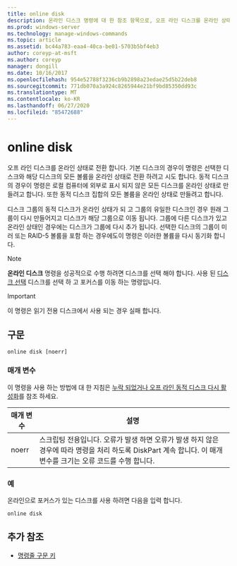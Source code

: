 ```yaml
---
title: online disk
description: 온라인 디스크 명령에 대 한 참조 항목으로, 오프 라인 디스크를 온라인 상태로 전환 합니다.
ms.prod: windows-server
ms.technology: manage-windows-commands
ms.topic: article
ms.assetid: bc44a783-eaa4-40ca-be01-5703b5bf4eb3
author: coreyp-at-msft
ms.author: coreyp
manager: dongill
ms.date: 10/16/2017
ms.openlocfilehash: 954e52788f3236cb9b2898a23edae25d5b22deb8
ms.sourcegitcommit: 771db070a3a924c8265944e21bf9bd85350dd93c
ms.translationtype: MT
ms.contentlocale: ko-KR
ms.lasthandoff: 06/27/2020
ms.locfileid: "85472688"
---
```

# <a name="online-disk"></a>online disk

오프 라인 디스크를 온라인 상태로 전환 합니다. 기본 디스크의 경우이 명령은 선택한 디스크와 해당 디스크의 모든 볼륨을 온라인 상태로 전환 하려고 시도 합니다. 동적 디스크의 경우이 명령은 로컬 컴퓨터에 외부로 표시 되지 않은 모든 디스크를 온라인 상태로 만들려고 합니다. 또한 동적 디스크 집합의 모든 볼륨을 온라인 상태로 만들려고 합니다.

디스크 그룹의 동적 디스크가 온라인 상태가 되 고 그룹의 유일한 디스크인 경우 원래 그룹이 다시 만들어지고 디스크가 해당 그룹으로 이동 됩니다. 그룹에 다른 디스크가 있고 온라인 상태인 경우에는 디스크가 그룹에 다시 추가 됩니다. 선택한 디스크의 그룹이 미러 또는 RAID-5 볼륨을 포함 하는 경우에도이 명령은 이러한 볼륨을 다시 동기화 합니다.

> [!NOTE]
> **온라인 디스크** 명령을 성공적으로 수행 하려면 디스크를 선택 해야 합니다. 사용 된 [디스크 선택](select-disk.md) 디스크를 선택 하 고 포커스를 이동 하는 명령입니다.

> [!IMPORTANT]
> 이 명령은 읽기 전용 디스크에서 사용 되는 경우 실패 합니다.

## <a name="syntax"></a>구문

```
online disk [noerr]
```

### <a name="parameters"></a>매개 변수

이 명령을 사용 하는 방법에 대 한 지침은 [누락 되었거나 오프 라인 동적 디스크 다시 활성화](https://docs.microsoft.com/previous-versions/windows/it-pro/windows-server-2008-R2-and-2008/cc732026(v=ws.11))를 참조 하세요.

| 매개 변수 | 설명 |
|--|--|
| noerr | 스크립팅 전용입니다. 오류가 발생 하면 오류가 발생 하지 않은 경우에 따라 명령을 처리 하도록 DiskPart 계속 합니다. 이 매개 변수를 크기는 오류 코드를 수행 합니다. |

### <a name="examples"></a>예

온라인으로 포커스가 있는 디스크를 사용 하려면 다음을 입력 합니다.

```
online disk
```

## <a name="additional-references"></a>추가 참조

- [명령줄 구문 키](command-line-syntax-key.md)

